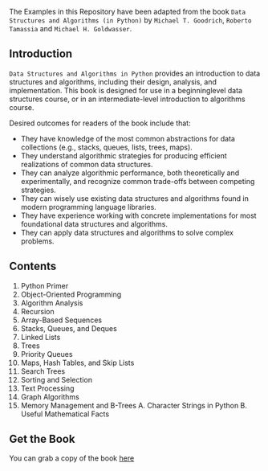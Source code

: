 The Examples in this Repository have been adapted from the book `Data Structures and Algorithms (in Python)`
by `Michael T. Goodrich`, `Roberto Tamassia` and `Michael H. Goldwasser`.

## Introduction
`Data Structures and Algorithms in Python` provides an introduction to data structures and algorithms, including their
design, analysis, and implementation. This book is designed for use in a beginninglevel
data structures course, or in an intermediate-level introduction to algorithms
course.

Desired outcomes for readers of the book include that:
- They have knowledge of the most common abstractions for data collections
(e.g., stacks, queues, lists, trees, maps).
- They understand algorithmic strategies for producing efficient realizations of
common data structures.
- They can analyze algorithmic performance, both theoretically and experimentally,
and recognize common trade-offs between competing strategies.
- They can wisely use existing data structures and algorithms found in modern
programming language libraries.
- They have experience working with concrete implementations for most foundational
data structures and algorithms.
- They can apply data structures and algorithms to solve complex problems.



## Contents 

1. Python Primer
2. Object-Oriented Programming
3. Algorithm Analysis
4. Recursion
5. Array-Based Sequences
6. Stacks, Queues, and Deques
7. Linked Lists
8. Trees
9. Priority Queues
10. Maps, Hash Tables, and Skip Lists
11. Search Trees
12. Sorting and Selection
13. Text Processing
14. Graph Algorithms
15. Memory Management and B-Trees
A. Character Strings in Python
B. Useful Mathematical Facts

## Get the Book

You can grab a copy of the book [here](https://www.amazon.com/Structures-Algorithms-Python-Michael-Goodrich/dp/1118290275/ref=sr_1_4?crid=1SEWL0RCFJKJ2&keywords=data+structures+and+algorithms+in+python&qid=1582691239&sprefix=Data+Structures+and+%2Caps%2C600&sr=8-4)